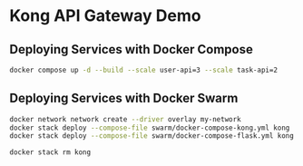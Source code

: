 # Kong API Gateway Demo

## Deploying Services with Docker Compose

```bash
docker compose up -d --build --scale user-api=3 --scale task-api=2
```

## Deploying Services with Docker Swarm

```bash
docker network network create --driver overlay my-network
docker stack deploy --compose-file swarm/docker-compose-kong.yml kong
docker stack deploy --compose-file swarm/docker-compose-flask.yml kong
```

```bash
docker stack rm kong
```
